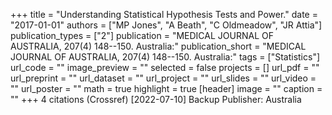 +++
title = "Understanding Statistical Hypothesis Tests and Power."
date = "2017-01-01"
authors = ["MP Jones", "A Beath", "C Oldmeadow", "JR Attia"]
publication_types = ["2"]
publication = "MEDICAL JOURNAL OF AUSTRALIA, 207(4) 148--150. Australia:"
publication_short = "MEDICAL JOURNAL OF AUSTRALIA, 207(4) 148--150. Australia:"
tags = ["Statistics"]
url_code = ""
image_preview = ""
selected = false
projects = []
url_pdf = ""
url_preprint = ""
url_dataset = ""
url_project = ""
url_slides = ""
url_video = ""
url_poster = ""
math = true
highlight = true
[header]
image = ""
caption = ""
+++
4 citations (Crossref) [2022-07-10] Backup Publisher: Australia
